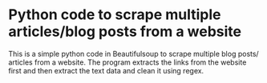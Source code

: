 # Python code to scrape multiple articles/blog posts from a website
This is a simple python code in Beautifulsoup to scrape multiple blog posts/ articles from a website. The program extracts the links from the website first and then extract the text data and clean it using regex.   
